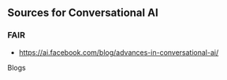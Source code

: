 ## Sources for Conversational AI 

### FAIR

- https://ai.facebook.com/blog/advances-in-conversational-ai/

Blogs
